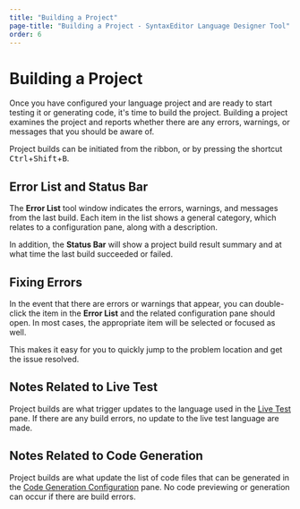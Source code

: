 ```yaml
---
title: "Building a Project"
page-title: "Building a Project - SyntaxEditor Language Designer Tool"
order: 6
---
```

# Building a Project

Once you have configured your language project and are ready to start testing it or generating code, it's time to build the project.  Building a project examines the project and reports whether there are any errors, warnings, or messages that you should be aware of.

Project builds can be initiated from the ribbon, or by pressing the shortcut <kbd>Ctrl</kbd>+<kbd>Shift</kbd>+<kbd>B</kbd>.

## Error List and Status Bar

The **Error List** tool window indicates the errors, warnings, and messages from the last build.  Each item in the list shows a general category, which relates to a configuration pane, along with a description.

In addition, the **Status Bar** will show a project build result summary and at what time the last build succeeded or failed.

## Fixing Errors

In the event that there are errors or warnings that appear, you can double-click the item in the **Error List** and the related configuration pane should open.  In most cases, the appropriate item will be selected or focused as well.

This makes it easy for you to quickly jump to the problem location and get the issue resolved.

## Notes Related to Live Test

Project builds are what trigger updates to the language used in the [Live Test](live-test.md) pane.  If there are any build errors, no update to the live test language are made.

## Notes Related to Code Generation

Project builds are what update the list of code files that can be generated in the [Code Generation Configuration](code-generation.md) pane.  No code previewing or generation can occur if there are build errors.
